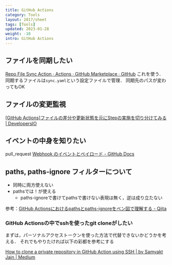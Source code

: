 ```yaml
---
title: GitHub Actions
category: Tools
layout: 2017/sheet
tags: [Tools]
updated: 2023-01-28
weight: -10
intro: GitHub Actions
---
```


## ファイルを同期したい

[Repo File Sync Action · Actions · GitHub Marketplace · GitHub](https://github.com/marketplace/actions/repo-file-sync-action)
これを使う．同期するファイルは`sync.yaml`という設定ファイルで管理．
同期先のパスが変わってもOK

## ファイルの変更監視

[[GitHub Actions]ファイルの差分や更新状態を元にStepの実施を切り分けてみる | DevelopersIO](https://dev.classmethod.jp/articles/switch-step-by-file-conditions/)

## イベントの中身を知りたい

pull_request
[Webhook のイベントとペイロード - GitHub Docs](https://docs.github.com/ja/developers/webhooks-and-events/webhooks/webhook-events-and-payloads#pull_request)


## paths, paths-ignore フィルターについて

- 同時に両方使えない
- pathsでは！が使える
	- paths-ignoreで書けてpathsで書けない表現は無く，逆は成り立たない

参考：[GitHub Actionsにおけるpathsとpaths-ignoreをベン図で理解する - Qiita](https://qiita.com/nacam403/items/3e2a5df5e88ba20aa76a)

### GitHub Actionsの中でsshを使ったgit cloneがしたい

まずは，パーソナルアクセストークンを使った方法で代替できないかどうかを考える．
それでもやりたければ以下の彩都を参考にする

[How to clone a private repository in GitHub Action using SSH | by Samyakt Jain | Medium](https://samyaktjain24.medium.com/how-to-clone-a-private-repository-in-github-action-using-ssh-38d0de8c09d8)